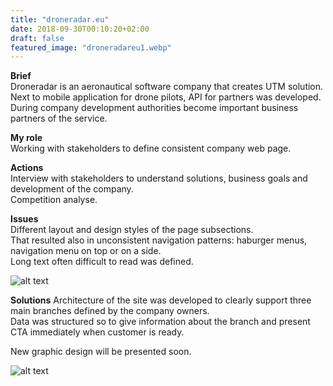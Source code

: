 ```yaml
---
title: "droneradar.eu"
date: 2018-09-30T00:10:20+02:00
draft: false
featured_image: "droneradareu1.webp"
---
```


**Brief** <br>
Droneradar is an aeronautical software company that creates UTM solution.<br>
Next to mobile application for drone pilots, API for partners was developed. During company development authorities become important business partners of the service.<br>

**My role** <br>
Working with stakeholders to define consistent company web page.<br>

**Actions**<br>
Interview with stakeholders to understand solutions, business goals and development of the company.<br>
Competition analyse. <br> 

**Issues**<br>
Different layout and design styles of the page subsections.<br>
That resulted also in unconsistent navigation patterns: haburger menus, navigation menu on top or on a side.<br>
Long text often difficult to read was defined. <br>

![alt text](/images/work/droneradareu2.webp)<br>

**Solutions**
Architecture of the site was developed to clearly support three main branches defined by the company owners. <br>
Data was structured so to give information about the branch and present CTA immediately when customer is ready.  <br>

New graphic design will be presented soon.

![alt text](/images/work/droneradareu1.webp)<br>
